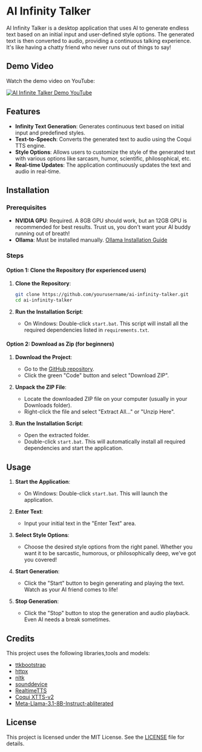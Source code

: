 # AI Infinity Talker

AI Infinity Talker is a desktop application that uses AI to generate endless text based on an initial input and user-defined style options. The generated text is then converted to audio, providing a continuous talking experience. It's like having a chatty friend who never runs out of things to say!

## Demo Video

Watch the demo video on YouTube:

[![AI Infinite Talker Demo YouTube](https://img.youtube.com/vi/EmUcYtgWkIY/hqdefault.jpg)](https://youtu.be/EmUcYtgWkIY)



## Features

- **Infinity Text Generation**: Generates continuous text based on initial input and predefined styles.
- **Text-to-Speech**: Converts the generated text to audio using the Coqui TTS engine.
- **Style Options**: Allows users to customize the style of the generated text with various options like sarcasm, humor, scientific, philosophical, etc.
- **Real-time Updates**: The application continuously updates the text and audio in real-time.

## Installation

### Prerequisites

- **NVIDIA GPU**: Required. A 8GB GPU should work, but an 12GB GPU is recommended for best results. Trust us, you don't want your AI buddy running out of breath!
- **Ollama**: Must be installed manually. [Ollama Installation Guide](https://www.ollama.ai/docs/installation)

### Steps

#### Option 1: Clone the Repository (for experienced users)

1. **Clone the Repository**:
    ```bash
    git clone https://github.com/yourusername/ai-infinity-talker.git
    cd ai-infinity-talker
    ```

2. **Run the Installation Script**:
    - On Windows:
        Double-click `start.bat`. This script will install all the required dependencies listed in `requirements.txt`.

#### Option 2: Download as Zip (for beginners)

1. **Download the Project**:
    - Go to the [GitHub repository](https://github.com/yourusername/ai-infinity-talker).
    - Click the green "Code" button and select "Download ZIP".

2. **Unpack the ZIP File**:
    - Locate the downloaded ZIP file on your computer (usually in your Downloads folder).
    - Right-click the file and select "Extract All..." or "Unzip Here".

3. **Run the Installation Script**:
    - Open the extracted folder.
    - Double-click `start.bat`. This will automatically install all required dependencies and start the application.

## Usage

1. **Start the Application**:
    - On Windows:
        Double-click `start.bat`. This will launch the application.

2. **Enter Text**:
    - Input your initial text in the "Enter Text" area.

3. **Select Style Options**:
    - Choose the desired style options from the right panel. Whether you want it to be sarcastic, humorous, or philosophically deep, we've got you covered!

4. **Start Generation**:
    - Click the "Start" button to begin generating and playing the text. Watch as your AI friend comes to life!

5. **Stop Generation**:
    - Click the "Stop" button to stop the generation and audio playback. Even AI needs a break sometimes.

## Credits

This project uses the following libraries,tools and models:

- [ttkbootstrap](https://github.com/israel-dryer/ttkbootstrap)
- [httpx](https://www.python-httpx.org/)
- [nltk](https://www.nltk.org/)
- [sounddevice](https://python-sounddevice.readthedocs.io/)
- [RealtimeTTS](https://github.com/KoljaB/RealtimeTTS)
- [Coqui XTTS-v2](https://huggingface.co/coqui/XTTS-v2)
- [Meta-Llama-3.1-8B-Instruct-abliterated](https://huggingface.co/mlabonne/Meta-Llama-3.1-8B-Instruct-abliterated)

## License

This project is licensed under the MIT License. See the [LICENSE](LICENSE) file for details.

